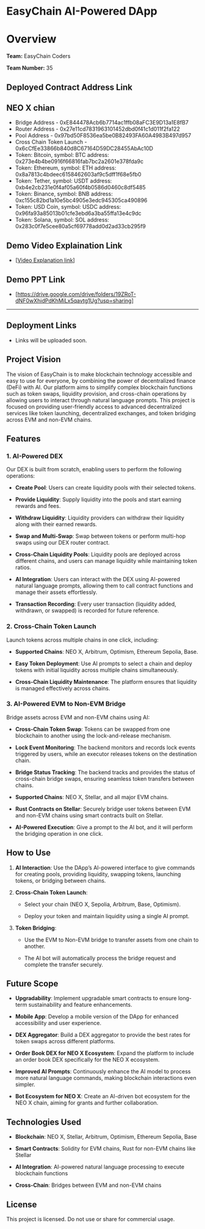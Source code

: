 # EasyChain AI-Powered DApp



# Overview



**Team:** EasyChain Coders  

**Team Number:** 35


## Deployed Contract Address Link

## NEO X chian
- Bridge Address - 0xE844478Acb6b7714ac1ffb08aFC3E9D13a1E8fB7
- Router Address - 0x27e11cd7831963101452dbd0f41c1d011f2fa122
- Pool Address - 0x97bd50F8536ea5be0B82493FA60A4983B497d957
- Cross Chain Token Launch - 0x6cCfEe33866b840d8C67164D59DC28455AbAc10D
- Token: Bitcoin, symbol: BTC address: 0x273e4b4be0916f66816fab7bc2a2601e378fda9c
- Token: Ethereum, symbol: ETH address: 0x8a7813c4bdeec6158462603af9c5dff1f68e5fb0
- Token: Tether, symbol: USDT address: 0xb4e2cb231e0f4af05a60f4b0586d0460c8df5485
- Token: Binance, symbol: BNB address: 0xc155c82bd1a10e5bc4905e3edc945305ca490896
- Token: USD Coin, symbol: USDC address: 0x96fa93a85013b01cfe3ebd6a3ba55ffa13e4c9dc
- Token: Solana, symbol: SOL address: 0x283c0f7e5cee80a5cf69778add0d2ad33cb295f9


## Demo Video Explaination Link
- [[Video Explanation link](https://drive.google.com/drive/folders/1J-xDKvvvST1K3ZTIPQPO5AQaOGWE2Omz?usp=sharing)]


## Demo PPT Link
- [https://drive.google.com/drive/folders/19ZRoT-dNF0wXhidPdKhMiLx5qavtg1Ug?usp=sharing]


---

## Deployment Links
- Links will be uploaded soon.






## Project Vision



The vision of EasyChain is to make blockchain technology accessible and easy to use for everyone, by combining the power of decentralized finance (DeFi) with AI. Our platform aims to simplify complex blockchain functions such as token swaps, liquidity provision, and cross-chain operations by allowing users to interact through natural language prompts. This project is focused on providing user-friendly access to advanced decentralized services like token launching, decentralized exchanges, and token bridging across EVM and non-EVM chains.



## Features



### 1. **AI-Powered DEX**

Our DEX is built from scratch, enabling users to perform the following operations:



- **Create Pool**: Users can create liquidity pools with their selected tokens.

- **Provide Liquidity**: Supply liquidity into the pools and start earning rewards and fees.

- **Withdraw Liquidity**: Liquidity providers can withdraw their liquidity along with their earned rewards.

- **Swap and Multi-Swap**: Swap between tokens or perform multi-hop swaps using our DEX router contract.

- **Cross-Chain Liquidity Pools**: Liquidity pools are deployed across different chains, and users can manage liquidity while maintaining token ratios.

- **AI Integration**: Users can interact with the DEX using AI-powered natural language prompts, allowing them to call contract functions and manage their assets effortlessly.

- **Transaction Recording**: Every user transaction (liquidity added, withdrawn, or swapped) is recorded for future reference.



### 2. **Cross-Chain Token Launch**

Launch tokens across multiple chains in one click, including:



- **Supported Chains**: NEO X, Arbitrum, Optimism, Ethereum Sepolia, Base.

- **Easy Token Deployment**: Use AI prompts to select a chain and deploy tokens with initial liquidity across multiple chains simultaneously.

- **Cross-Chain Liquidity Maintenance**: The platform ensures that liquidity is managed effectively across chains.



### 3. **AI-Powered EVM to Non-EVM Bridge**

Bridge assets across EVM and non-EVM chains using AI:



- **Cross-Chain Token Swap**: Tokens can be swapped from one blockchain to another using the lock-and-release mechanism.

- **Lock Event Monitoring**: The backend monitors and records lock events triggered by users, while an executor releases tokens on the destination chain.

- **Bridge Status Tracking**: The backend tracks and provides the status of cross-chain bridge swaps, ensuring seamless token transfers between chains.

- **Supported Chains**: NEO X, Stellar, and all major EVM chains.

- **Rust Contracts on Stellar**: Securely bridge user tokens between EVM and non-EVM chains using smart contracts built on Stellar.

- **AI-Powered Execution**: Give a prompt to the AI bot, and it will perform the bridging operation in one click.



## How to Use



1. **AI Interaction**: Use the DApp’s AI-powered interface to give commands for creating pools, providing liquidity, swapping tokens, launching tokens, or bridging between chains.

   

2. **Cross-Chain Token Launch**:

   - Select your chain (NEO X, Sepolia, Arbitrum, Base, Optimism).

   - Deploy your token and maintain liquidity using a single AI prompt.



3. **Token Bridging**:

   - Use the EVM to Non-EVM bridge to transfer assets from one chain to another.

   - The AI bot will automatically process the bridge request and complete the transfer securely.



## Future Scope



- **Upgradability**: Implement upgradable smart contracts to ensure long-term sustainability and feature enhancements.

- **Mobile App**: Develop a mobile version of the DApp for enhanced accessibility and user experience.

- **DEX Aggregator**: Build a DEX aggregator to provide the best rates for token swaps across different platforms.

- **Order Book DEX for NEO X Ecosystem**: Expand the platform to include an order book DEX specifically for the NEO X ecosystem.

- **Improved AI Prompts**: Continuously enhance the AI model to process more natural language commands, making blockchain interactions even simpler.

- **Bot Ecosystem for NEO X**: Create an AI-driven bot ecosystem for the NEO X chain, aiming for grants and further collaboration.



## Technologies Used



- **Blockchain**: NEO X, Stellar, Arbitrum, Optimism, Ethereum Sepolia, Base

- **Smart Contracts**: Solidity for EVM chains, Rust for non-EVM chains like Stellar

- **AI Integration**: AI-powered natural language processing to execute blockchain functions

- **Cross-Chain**: Bridges between EVM and non-EVM chains



## License



This project is licensed. Do not use or share for commercial usage.

